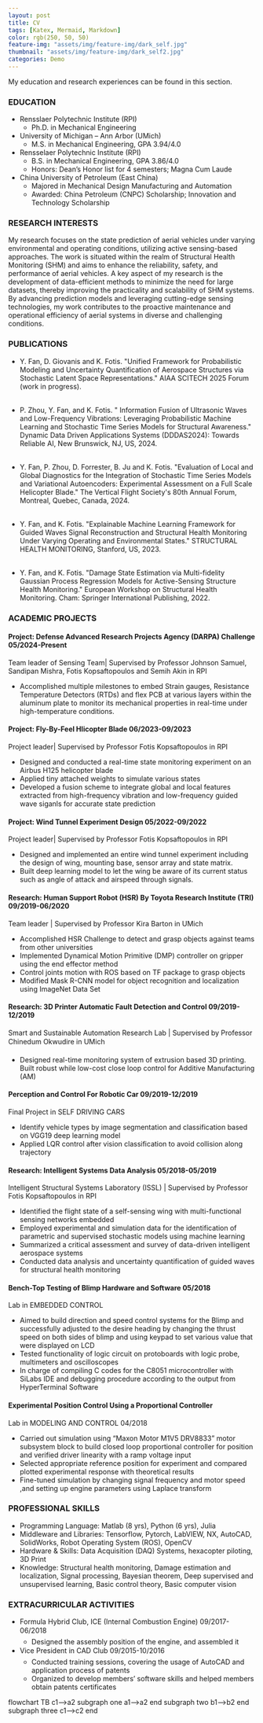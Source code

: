 ```yaml
---
layout: post
title: CV
tags: [Katex, Mermaid, Markdown]
color: rgb(250, 50, 50)
feature-img: "assets/img/feature-img/dark_self.jpg"
thumbnail: "assets/img/feature-img/dark_self2.jpg"
categories: Demo
---
```


My education and research experiences can be found in this section.

### EDUCATION

* Rensslaer Polytechnic Institute (RPI)
    * Ph.D. in Mechanical Engineering
* University of Michigan – Ann Arbor (UMich)
    * M.S. in Mechanical Engineering, GPA 3.94/4.0
* Rensselaer Polytechnic Institute (RPI)
    * B.S. in Mechanical Engineering, GPA 3.86/4.0
    * Honors: Dean’s Honor list for 4 semesters; Magna Cum Laude
* China University of Petroleum (East China)
    * Majored in Mechanical Design Manufacturing and Automation
    * Awarded: China Petroleum (CNPC) Scholarship; Innovation and Technology Scholarship

### RESEARCH INTERESTS

My research focuses on the state prediction of aerial vehicles under varying environmental and operating conditions, utilizing active sensing-based approaches. The work is situated within the realm of Structural Health Monitoring (SHM) and aims to enhance the reliability, safety, and performance of aerial vehicles. A key aspect of my research is the development of data-efficient methods to minimize the need for large datasets, thereby improving the practicality and scalability of SHM systems. By advancing prediction models and leveraging cutting-edge sensing technologies, my work contributes to the proactive maintenance and operational efficiency of aerial systems in diverse and challenging conditions.

### PUBLICATIONS

* Y. Fan, D. Giovanis and K. Fotis. "Unified Framework for Probabilistic Modeling and Uncertainty
Quantification of Aerospace Structures via Stochastic Latent Space Representations." AIAA SCITECH 2025 Forum (work in progress).   
&nbsp;

* P. Zhou, Y. Fan, and K. Fotis. " Information Fusion of Ultrasonic Waves and Low-Frequency Vibrations: Leveraging Probabilistic Machine Learning and Stochastic Time Series Models for Structural Awareness." Dynamic Data Driven Applications Systems (DDDAS2024): Towards Reliable AI, New Brunswick, NJ, US, 2024. &nbsp;  
&nbsp;

* Y. Fan, P. Zhou, D. Forrester, B. Ju and K. Fotis. "Evaluation of Local and Global Diagnostics for the Integration of Stochastic Time Series Models and Variational Autoencoders: Experimental Assessment on a Full Scale Helicopter Blade." The Vertical Flight Society's 80th Annual Forum, Montreal, Quebec, Canada, 2024. &nbsp;  
&nbsp;

* Y. Fan, and K. Fotis. "Explainable Machine Learning Framework for Guided Waves Signal Reconstruction and Structural Health Monitoring Under Varying Operating and Environmental States." STRUCTURAL HEALTH MONITORING, Stanford, US, 2023. &nbsp;  
&nbsp;

* Y. Fan, and K. Fotis. "Damage State Estimation via Multi-fidelity Gaussian Process Regression Models for Active-Sensing Structure Health Monitoring." European Workshop on Structural Health Monitoring. Cham: Springer International Publishing, 2022.

### ACADEMIC PROJECTS

#### Project: Defense Advanced Research Projects Agency (DARPA) Challenge 05/2024-Present

Team leader of Sensing Team| Supervised by Professor Johnson Samuel, Sandipan Mishra, Fotis Kopsaftopoulos and Semih Akin in RPI  
* Accomplished multiple milestones to embed Strain gauges, Resistance Temperature Detectors (RTDs) and flex PCB at various layers within the aluminum plate to monitor its mechanical properties in real-time under high-temperature conditions.  

####  Project: Fly-By-Feel Hlicopter Blade 06/2023-09/2023

Project leader| Supervised by Professor Fotis Kopsaftopoulos in RPI  
* Designed and conducted a real-time state monitoring experiment on an Airbus H125 helicopter blade
* Applied tiny attached weights to simulate various states
* Developed a fusion scheme to integrate global and local features extracted from high-frequency vibration and low-frequency guided wave siganls for accurate state prediction  

#### Project: Wind Tunnel Experiment Design 05/2022-09/2022

Project leader| Supervised by Professor Fotis Kopsaftopoulos in RPI  
* Designed and implemented an entire wind tunnel experiment including the design of wing, mounting
base, sensor array and state matrix.
* Built deep learning model to let the wing be aware of its current status such as angle of attack and
airspeed through signals.

#### Research: Human Support Robot (HSR) By Toyota Research Institute (TRI) 09/2019-06/2020

Team leader | Supervised by Professor Kira Barton in UMich
* Accomplished HSR Challenge to detect and grasp objects against teams from other universities
* Implemented Dynamical Motion Primitive (DMP) controller on gripper using the end effector method
* Control joints motion with ROS based on TF package to grasp objects
* Modified Mask R-CNN model for object recognition and localization using ImageNet Data Set  

#### Research: 3D Printer Automatic Fault Detection and Control 09/2019- 12/2019

Smart and Sustainable Automation Research Lab | Supervised by Professor Chinedum Okwudire in UMich   
* Designed real-time monitoring system of extrusion based 3D printing. Built robust while low-cost close
loop control for Additive Manufacturing (AM)

#### Perception and Control For Robotic Car 09/2019-12/2019

Final Project in SELF DRIVING CARS
* Identify vehicle types by image segmentation and classification based on VGG19 deep learning model
* Applied LQR control after vision classification to avoid collision along trajectory  

#### Research: Intelligent Systems Data Analysis 05/2018-05/2019  

Intelligent Structural Systems Laboratory (ISSL) | Supervised by Professor Fotis Kopsaftopoulos in RPI
* Identified the flight state of a self-sensing wing with multi-functional sensing networks embedded
* Employed experimental and simulation data for the identification of parametric and supervised
stochastic models using machine learning
* Summarized a critical assessment and survey of data-driven intelligent aerospace systems
* Conducted data analysis and uncertainty quantification of guided waves for structural health monitoring

#### Bench-Top Testing of Blimp Hardware and Software 05/2018

Lab in EMBEDDED CONTROL
* Aimed to build direction and speed control systems for the Blimp and successfully adjusted to the desire
heading by changing the thrust speed on both sides of blimp and using keypad to set various value that
were displayed on LCD
* Tested functionality of logic circuit on protoboards with logic probe, multimeters and oscilloscopes
* In charge of compiling C codes for the C8051 microcontroller with SiLabs IDE and debugging
procedure according to the output from HyperTerminal Software  

#### Experimental Position Control Using a Proportional Controller

Lab in MODELING AND CONTROL 04/2018  
* Carried out simulation using “Maxon Motor M1V5 DRV8833” motor subsystem block to build closed
loop proportional controller for position and verified driver linearity with a ramp voltage input
* Selected appropriate reference position for experiment and compared plotted experimental response
with theoretical results
* Fine-tuned simulation by changing signal frequency and motor speed ,and setting up engine parameters
using Laplace transform  

### PROFESSIONAL SKILLS

* Programming Language: Matlab (8 yrs), Python (6 yrs), Julia
* Middleware and Libraries: Tensorflow, Pytorch, LabVIEW, NX, AutoCAD, SolidWorks, Robot Operating System (ROS), OpenCV
* Hardware & Skills: Data Acquisition (DAQ) Systems, hexacopter piloting, 3D Print
* Knowledge: Structural health monitoring, Damage estimation and localization, Signal processing, Bayesian theorem, Deep supervised and unsupervised learning, Basic control theory, Basic computer vision

### EXTRACURRICULAR ACTIVITIES

* Formula Hybrid Club, ICE (Internal Combustion Engine) 09/2017-06/2018 
    * Designed the assembly position of the engine, and assembled it  
* Vice President in CAD Club 09/2015-10/2016 
    * Conducted training sessions, covering the usage of AutoCAD and application process of patents
    * Organized to develop members’ software skills and helped members obtain patents certificates
<!-- signal-based state estimation on Structural Healthy Monitoring (SHM). -->
<!-- More colors with less light. Click the **half-moon** most top-right button to turn the lights ON/OFF.
Here is a bit of everything, so you can check how the theme look, have fun! 👌 -->


<!-- # Headers
## Level 2
### Level 3
#### Level 4
##### Level 5
###### Level 6

# [Headers with links](http://localhost)
## [Level 2](http://localhost)
### [Level 3](http://localhost)
#### [Level 4](http://localhost)
##### [Level 5](http://localhost)
###### [Level 6](http://localhost)

## Code highlight
Mode specific code highlighting themes. [Kramdown](https://kramdown.gettalong.org/) which is responsible for the color highlighting may be more limited than your IDE.

```python
#!/usr/bin/env python
"""
Test file for syntax
"""
# TODO: Use dark mode
from sys import os

def foo(bar):
    try:
        print(bar)
    except NameError:
        print("Variable bar is not defined")


class Bar(object):
    def __init__(self):
        foo(1)
        self.octal = '\04'
        self.text = """Example \t\n"""

    def __exit__(self, *args):
        print('exit\u1111\xFF')
        pass

    @staticmethod
    def example():
        assert (1.0 and 2L) or True
        return { "example": [(1,), (r'raw', u'unicode')]}
```

## Tables

| hex | dec | oct |
| -   | -   | -   |
| 0   | 0   | 0   |
| 5   | 5   | 5   |
| A   | 10  | 12  |
| F   | 16  | 20  |
| F5  | 21  | 25  |

## KaTeX

Some KaTeX diagrams to check in dark mode:

$$
\begin{CD}
A @>a>> B \\
@VbVV @AAcA \\
C @= D
\end{CD}
$$

$$\utilde{AB}$$

## Mermaid -->

<div class="mermaid">
flowchart TB
    c1-->a2
    subgraph one
    a1-->a2
    end
    subgraph two
    b1-->b2
    end
    subgraph three
    c1-->c2
    end
</div>
